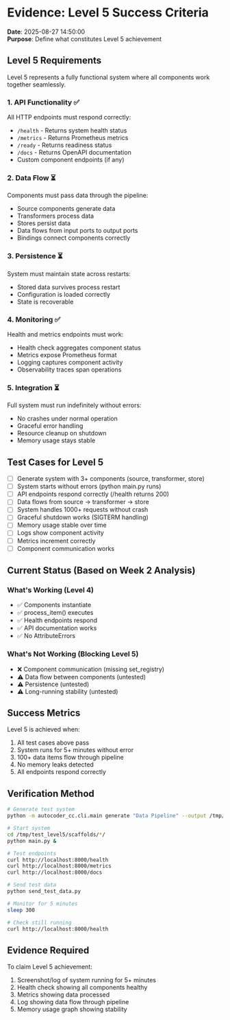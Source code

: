 # Evidence: Level 5 Success Criteria

**Date**: 2025-08-27 14:50:00  
**Purpose**: Define what constitutes Level 5 achievement

## Level 5 Requirements

Level 5 represents a fully functional system where all components work together seamlessly.

### 1. API Functionality ✅ 
All HTTP endpoints must respond correctly:
- `/health` - Returns system health status
- `/metrics` - Returns Prometheus metrics  
- `/ready` - Returns readiness status
- `/docs` - Returns OpenAPI documentation
- Custom component endpoints (if any)

### 2. Data Flow ⏳
Components must pass data through the pipeline:
- Source components generate data
- Transformers process data
- Stores persist data
- Data flows from input ports to output ports
- Bindings connect components correctly

### 3. Persistence ⏳
System must maintain state across restarts:
- Stored data survives process restart
- Configuration is loaded correctly
- State is recoverable

### 4. Monitoring ✅
Health and metrics endpoints must work:
- Health check aggregates component status
- Metrics expose Prometheus format
- Logging captures component activity
- Observability traces span operations

### 5. Integration ⏳
Full system must run indefinitely without errors:
- No crashes under normal operation
- Graceful error handling
- Resource cleanup on shutdown
- Memory usage stays stable

## Test Cases for Level 5

- [ ] Generate system with 3+ components (source, transformer, store)
- [ ] System starts without errors (python main.py runs)
- [ ] API endpoints respond correctly (/health returns 200)
- [ ] Data flows from source → transformer → store
- [ ] System handles 1000+ requests without crash
- [ ] Graceful shutdown works (SIGTERM handling)
- [ ] Memory usage stable over time
- [ ] Logs show component activity
- [ ] Metrics increment correctly
- [ ] Component communication works

## Current Status (Based on Week 2 Analysis)

### What's Working (Level 4)
- ✅ Components instantiate
- ✅ process_item() executes
- ✅ Health endpoints respond
- ✅ API documentation works
- ✅ No AttributeErrors

### What's Not Working (Blocking Level 5)
- ❌ Component communication (missing set_registry)
- ⚠️ Data flow between components (untested)
- ⚠️ Persistence (untested)
- ⚠️ Long-running stability (untested)

## Success Metrics

Level 5 is achieved when:
1. All test cases above pass
2. System runs for 5+ minutes without error
3. 100+ data items flow through pipeline
4. No memory leaks detected
5. All endpoints respond correctly

## Verification Method

```bash
# Generate test system
python -m autocoder_cc.cli.main generate "Data Pipeline" --output /tmp/test_level5

# Start system
cd /tmp/test_level5/scaffolds/*/
python main.py &

# Test endpoints
curl http://localhost:8000/health
curl http://localhost:8000/metrics
curl http://localhost:8000/docs

# Send test data
python send_test_data.py

# Monitor for 5 minutes
sleep 300

# Check still running
curl http://localhost:8000/health
```

## Evidence Required

To claim Level 5 achievement:
1. Screenshot/log of system running for 5+ minutes
2. Health check showing all components healthy
3. Metrics showing data processed
4. Log showing data flow through pipeline
5. Memory usage graph showing stability